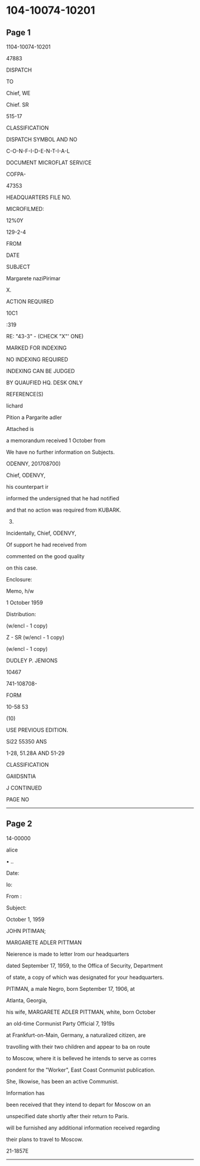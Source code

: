 # 104-10074-10201

## Page 1

1104-10074-10201

47883

DISPATCH

TO

Chief, WE

Chief. SR

515-17

CLASSIFICATION

DISPATCH SYMBOL AND NO

C-O-N-F-I-D-E-N-T-I-A-L

DOCUMENT MICROFLAT SERV/CE

COFPA-

47353

HEADQUARTERS FILE NO.

MICROFILMED:

12%0Y

129-2-4

FROM

DATE

SUBJECT

Margarete naziPirimar

X.

ACTION REQUIRED

10C1

:319

RE: "43-3" - (CHECK "X"' ONE)

MARKED FOR INDEXING

NO INDEXING REQUIRED

INDEXING CAN BE JUDGED

BY QUAUFIED HQ. DESK ONLY

REFERENCE(S)

lichard

Pition a Pargarite adler

Attached is

a memorandum received 1 October from

We have no further information on Subjects.

ODENNY, 201708700)

Chief, ODENVY,

his counterpart ir

informed the undersigned that he had notified

and that no action was required from KUBARK.

3.

Incidentally, Chief, ODENVY,

Of support he had received from

commented on the good quality

on this case.

Enclosure:

Memo, h/w

1 October 1959

Distribution:

(w/encl - 1 copy)

Z - SR (w/encl - 1 copy)

(w/encl - 1 copy)

DUDLEY P. JENIONS

10467

741-108708-

FORM

10-58 53

(10)

USE PREVIOUS EDITION.

Si22 55350 ANS

1-28, 51.28A AND 51-29

CLASSIFICATION

GAIIDSNTIA

J CONTINUED

PAGE NO

---

## Page 2

14-00000

alice

• ..

Date:

Io:

From :

Subject:

October 1, 1959

JOHN PITIMAN;

MARGARETE ADLER PITTMAN

Neierence is made to letter Irom our headquarters

dated September 17, 1959, to the Offica of Security, Department

of state, a copy of which was designated for your headquarters.

PITIMAN, a male Negro, born September 17, 1906, at

Atlanta, Georgia,

his wife, MARGARETE ADLER PITTMAN, white, born October

an old-time Cormunist Party Official 7, 1919s

at Frankfurt-on-Main, Germany, a naturalized citizen, are

travolling with their two children and appear to ba on route

to Moscow, where it is belleved he intends to serve as corres

pondent for the "Worker", East Coast Conmunist publication.

She, Ilkowise, has been an active Communist.

Information has

been received that they intend to depart for Moscow on an

unspecified date shortly after their return to Paris.

will be furnished any additional information received regarding

their plans to travel to Moscow.

21-1857E

---

